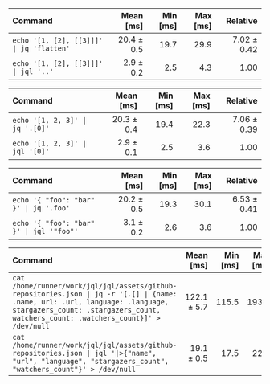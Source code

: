 | Command | Mean [ms] | Min [ms] | Max [ms] | Relative |
|:---|---:|---:|---:|---:|
| `echo '[1, [2], [[3]]]' \| jq 'flatten'` | 20.4 ± 0.5 | 19.7 | 29.9 | 7.02 ± 0.42 |
| `echo '[1, [2], [[3]]]' \| jql '..'` | 2.9 ± 0.2 | 2.5 | 4.3 | 1.00 |

| Command | Mean [ms] | Min [ms] | Max [ms] | Relative |
|:---|---:|---:|---:|---:|
| `echo '[1, 2, 3]' \| jq '.[0]'` | 20.3 ± 0.4 | 19.4 | 22.3 | 7.06 ± 0.39 |
| `echo '[1, 2, 3]' \| jql '[0]'` | 2.9 ± 0.1 | 2.5 | 3.6 | 1.00 |

| Command | Mean [ms] | Min [ms] | Max [ms] | Relative |
|:---|---:|---:|---:|---:|
| `echo '{ "foo": "bar" }' \| jq '.foo'` | 20.2 ± 0.5 | 19.3 | 30.1 | 6.53 ± 0.41 |
| `echo '{ "foo": "bar" }' \| jql '"foo"'` | 3.1 ± 0.2 | 2.6 | 3.6 | 1.00 |

| Command | Mean [ms] | Min [ms] | Max [ms] | Relative |
|:---|---:|---:|---:|---:|
| `cat /home/runner/work/jql/jql/assets/github-repositories.json \| jq -r '[.[] \| {name: .name, url: .url, language: .language, stargazers_count: .stargazers_count, watchers_count: .watchers_count}]' > /dev/null` | 122.1 ± 5.7 | 115.5 | 193.5 | 6.39 ± 0.34 |
| `cat /home/runner/work/jql/jql/assets/github-repositories.json \| jql '\|>{"name", "url", "language", "stargazers_count", "watchers_count"}' > /dev/null` | 19.1 ± 0.5 | 17.5 | 22.5 | 1.00 |

